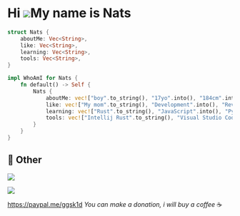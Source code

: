 # Hi ![](https://user-images.githubusercontent.com/18350557/176309783-0785949b-9127-417c-8b55-ab5a4333674e.gif)My name is Nats

```rust
struct Nats {
    aboutMe: Vec<String>,
    like: Vec<String>,
    learning: Vec<String>,
    tools: Vec<String>,
}

impl WhoAmI for Nats {
    fn default() -> Self {
        Nats {
            aboutMe: vec!["boy".to_string(), "17yo".into(), "184cm".into()],
            like: vec!["My mom".to_string(), "Development".into(), "Reverse Engineering".into(), "Gym".into(), "Music".into()],
            learning: vec!["Rust".to_string(), "JavaScript".into(), "Python".into(), "Reverse Engineering".into()],
            tools: vec!["Intellij Rust".to_string(), "Visual Studio Code".into(), "Node.JS".into()]
        }
    }
}
```

## 💮 Other

<p>
 <img src="https://komarev.com/ghpvc/?username=Natslpb&color=red"/>
</p>

<p>
 <img src="https://spotify-github-profile.vercel.app/api/view.svg?uid=31qoocawwwg3scv7364y2ad344uu&cover_image=true&theme=novatorem&bar_color=5171ee&bar_color_cover=false"/>
</p>

https://paypal.me/ggsk1d *You can make a donation, i will buy a coffee* ☕
